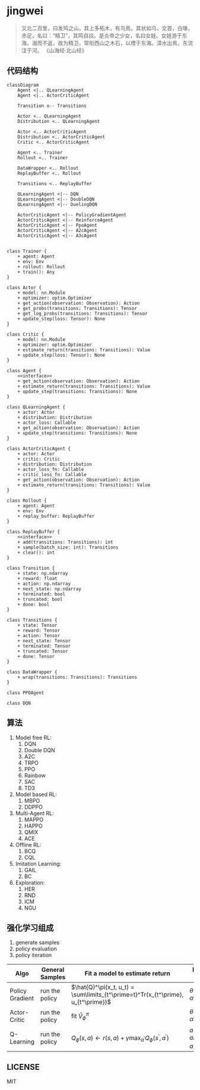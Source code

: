 # jingwei

> 又北二百里，曰发鸠之山，其上多柘木，有鸟焉，其状如乌，文首，白喙，赤足，名曰：“精卫”，其鸣自詨。是炎帝之少女，名曰女娃。女娃游于东海，溺而不返，故为精卫，常衔西山之木石，以堙于东海。漳水出焉，东流注于河。
> 《山海经·北山经》

## 代码结构

```mermaid
classDiagram
    Agent <|.. QLearningAgent
    Agent <|.. ActorCriticAgent

    Transition o-- Transitions

    Actor <.. QLearningAgent
    Distribution <.. QLearningAgent

    Actor <.. ActorCriticAgent
    Distribution <.. ActorCriticAgent
    Critic <.. ActorCriticAgent

    Agent <.. Trainer
    Rollout <.. Trainer

    DataWrapper <.. Rollout
    ReplayBuffer <.. Rollout

    Transitions <.. ReplayBuffer

    QLearningAgent <|-- DQN
    QLearningAgent <|-- DoubleDQN
    QLearningAgent <|-- DuelingDQN
    
    ActorCriticAgent <|-- PolicyGradientAgent
    ActorCriticAgent <|-- ReinforceAgent
    ActorCriticAgent <|-- PpoAgent
    ActorCriticAgent <|-- A2cAgent
    ActorCriticAgent <|-- A3cAgent


class Trainer {
    + agent: Agent
    + env: Env
    + rollout: Rollout
    + train(): Any
}

class Actor {
    + model: nn.Module
    + optimizer: optim.Optimizer
    + get_action(observation: Observation): Action
    + get_probs(transitions: Transitions): Tensor
    + get_log_probs(transitions: Transitions): Tensor
    + update_step(loss: Tensor): None
}

class Critic {
    + model: nn.Module
    + optimizer: optim.Optimizer
    + estimate_return(transitions: Transitions): Value
    + update_step(loss: Tensor): None
}

class Agent {
    <<interface>>
    + get_action(observation: Observation): Action
    + estimate_return(transitions: Transitions): Value
    + update_step(transitions: Transitions): None
}

class QLearningAgent {
    + actor: Actor
    + distribution: Distribution
    + actor_loss: Callable
    + get_action(observation: Observation): Action 
    + update_step(transitions: Transitions): None
}

class ActorCriticAgent {
    + actor: Actor
    + critic: Critic
    + distribution: Distribution
    + actor_loss_fn: Callable
    + critic_loss_fn: Callable
    + get_action(observation: Observation): Action
    + estimate_return(transitions: Transitions): Value
}

class Rollout {
    + agent: Agent
    + env: Env
    + replay_buffer: ReplayBuffer
}

class ReplayBuffer {
    <<interface>>
    + add(transitions: Transitions): int
    + sample(batch_size: int): Transitions
    + clear(): int
}

class Transition {
    + state: np.ndarray
    + reward: float
    + action: np.ndarray
    + next_state: np.ndarray
    + terminated: bool
    + truncated: bool
    + done: bool
}

class Transitions {
    + state: Tensor
    + reward: Tensor
    + action: Tensor
    + next_state: Tensor
    + terminated: Tensor
    + truncated: Tensor
    + done: Tensor
}

class DataWrapper {
    + wrap(transitions: Transitions): Transitions
}

class PPOAgent

class DQN
```

## 算法

1. Model free RL:
   1. DQN
   2. Double DQN
   3. A2C
   4. TRPO
   5. PPO
   6. Rainbow
   7. SAC
   8. TD3
2. Model based RL:
   1. MBPO
   2. DDPPO
3. Multi-Agent RL:
   1. MAPPO
   2. HAPPO
   3. QMIX
   4. ACE
4. Offline RL:
   1. BCQ
   2. CQL
5. Imitation Learning:
   1. GAIL
   2. BC
6. Exploration:
   1. HER
   2. RND
   3. ICM
   4. NGU

## 强化学习组成

1. generate samples
2. policy evaluation
3. policy iteration

|Algo|General Samples|Fit a model to estimate return|Improve the Policy|
|---|---|---|---|
|Policy Gradient|run the policy|$\hat{Q}^\pi(x_t, u_t) = \sum\limits_{t^\prime=t}^Tr(x_{t^\prime}, u_{t^\prime})$|$\theta \leftarrow \theta + \alpha\nabla_\theta j(\theta)$|
|Actor-Critic|run the policy|fit $\hat{V}_\phi^\pi$|$\theta \leftarrow \theta + \alpha\nabla_\theta j(\theta)$|
|Q-Learning|run the policy|$Q_\phi(s, a) \leftarrow r(s, a)+ \gamma\max_{a^\prime}Q_\phi(s^\prime, a^\prime)$|$a = argmax_a Q_\phi(s, a)$|

## LICENSE

MIT
